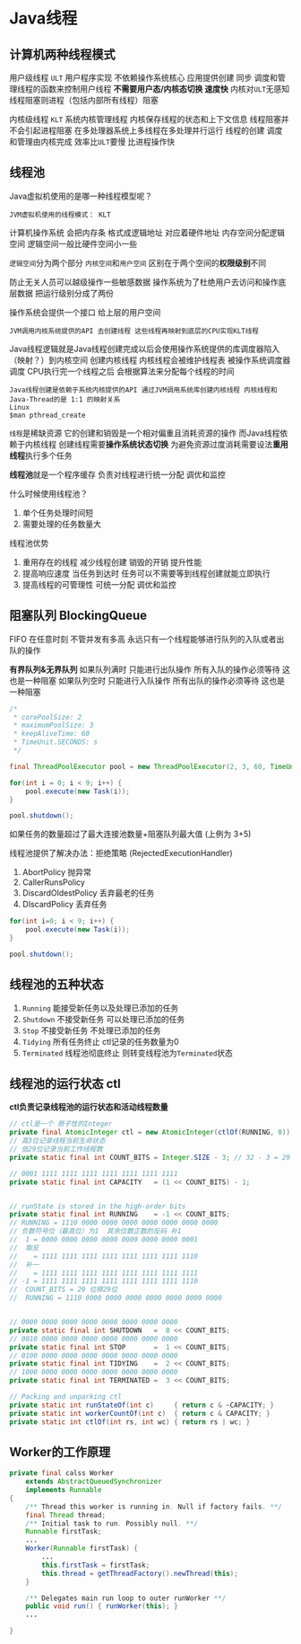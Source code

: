 # Java线程
## 计算机两种线程模式
用户级线程 `ULT` 用户程序实现 不依赖操作系统核心 应用提供创建 同步 调度和管理线程的函数来控制用户线程
**不需要用户态/内核态切换 速度快** 内核对`ULT`无感知 线程阻塞则进程（包括内部所有线程）阻塞

内核级线程 `KLT` 系统内核管理线程 内核保存线程的状态和上下文信息 线程阻塞并不会引起进程阻塞 在多处理器系统上多线程在多处理并行运行
线程的创建 调度 和管理由内核完成 效率比`ULT`要慢 比进程操作快

## 线程池
Java虚拟机使用的是哪一种线程模型呢？
```
JVM虚拟机使用的线程模式： KLT
```

计算机操作系统 会把内存条 格式成逻辑地址 对应着硬件地址
内存空间分配逻辑空间 逻辑空间一般比硬件空间小一些

`逻辑空间`分为两个部分 `内核空间`和`用户空间`
区别在于两个空间的**权限级别**不同

防止无关人员可以越级操作一些敏感数据
操作系统为了杜绝用户去访问和操作底层数据 把运行级别分成了两份

操作系统会提供一个接口 给上层的用户空间
```
JVM调用内核系统提供的API 去创建线程 这些线程再映射到底层的CPU实现KLT线程
```

Java线程逻辑就是Java线程创建完成以后会使用操作系统提供的库调度器陷入（映射？）到内核空间 创建内核线程 内核线程会被维护线程表 被操作系统调度器调度 CPU执行完一个线程之后 会根据算法来分配每个线程的时间
```
Java线程创建是依赖于系统内核提供的API 通过JVM调用系统库创建内核线程 内核线程和Java-Thread的是 1:1 的映射关系
Linux
$man pthread_create
```
`线程`是稀缺资源 它的创建和销毁是一个相对偏重且消耗资源的操作 而Java线程依赖于内核线程 创建线程需要**操作系统状态切换** 为避免资源过度消耗需要设法**重用线程**执行多个任务

**线程池**就是一个程序缓存 负责对线程进行统一分配 调优和监控

什么时候使用线程池？
1. 单个任务处理时间短
2. 需要处理的任务数量大

线程池优势
1. 重用存在的线程 减少线程创建 销毁的开销 提升性能
2. 提高响应速度 当任务到达时 任务可以不需要等到线程创建就能立即执行
3. 提高线程的可管理性 可统一分配 调优和监控


## 阻塞队列 BlockingQueue
FIFO
在任意时刻 不管并发有多高 永远只有一个线程能够进行队列的入队或者出队的操作

**有界队列&无界队列**
如果队列满时 只能进行出队操作 所有入队的操作必须等待 这也是一种阻塞
如果队列空时 只能进行入队操作 所有出队的操作必须等待 这也是一种阻塞

```java
/*
 * corePoolSize: 2
 * maximumPoolSize: 3
 * keepAliveTime: 60
 * TimeUnit.SECONDS: s
 */

final ThreadPoolExecutor pool = new ThreadPoolExecutor(2, 3, 60, TimeUnit.SECONDS, new ArrayBlockingQueue<Runable>(5), Executors.defaultThreadFactory());

for(int i = 0; i < 9; i++) {
    pool.execute(new Task(i));
}

pool.shutdown();
```

如果任务的数量超过了最大连接池数量+阻塞队列最大值 (上例为 3+5)

线程池提供了解决办法：拒绝策略 (RejectedExecutionHandler)
1. AbortPolicy 抛异常
2. CallerRunsPolicy 
3. DiscardOldestPolicy 丢弃最老的任务
4. DIscardPolicy 丢弃任务

```java
for(int i=0; i < 9; i++) {
    pool.execute(new Task(i));
}

pool.shutdown();
```

## 线程池的五种状态
1. `Running` 能接受新任务以及处理已添加的任务
2. `Shutdown` 不接受新任务 可以处理已添加的任务
3. `Stop` 不接受新任务 不处理已添加的任务
4. `Tidying` 所有任务终止 ctl记录的任务数量为0
5. `Terminated` 线程池彻底终止 则转变线程池为`Terminated`状态


## 线程池的运行状态 ctl
**ctl负责记录线程池的运行状态和活动线程数量**
```java
// ctl是一个 原子性的Integer
private final AtomicInteger ctl = new AtomicInteger(ctlOf(RUNNING, 0));
// 高3位记录线程当前生命状态
// 低29位记录当前工作线程数
private static final int COUNT_BITS = Integer.SIZE - 3; // 32 - 3 = 29

// 0001 1111 1111 1111 1111 1111 1111 1111
private static final int CAPACITY   = (1 << COUNT_BITS) - 1;


// runState is stored in the high-order bits
private static final int RUNNING    = -1 << COUNT_BITS;
// RUNNING = 1110 0000 0000 0000 0000 0000 0000 0000
// 负数符号位（最高位）为1  其余位数正数的反码 补1
//  1 = 0000 0000 0000 0000 0000 0000 0000 0001
//  取反
//    = 1111 1111 1111 1111 1111 1111 1111 1110
//  补一
//    = 1111 1111 1111 1111 1111 1111 1111 1111
// -1 = 1111 1111 1111 1111 1111 1111 1111 1110
//  COUNT_BITS = 29 位移29位
//  RUNNING = 1110 0000 0000 0000 0000 0000 0000 0000


// 0000 0000 0000 0000 0000 0000 0000 0000
private static final int SHUTDOWN   =  0 << COUNT_BITS;
// 0010 0000 0000 0000 0000 0000 0000 0000
private static final int STOP       =  1 << COUNT_BITS;
// 0100 0000 0000 0000 0000 0000 0000 0000
private static final int TIDYING    =  2 << COUNT_BITS;
// 1000 0000 0000 0000 0000 0000 0000 0000
private static final int TERMINATED =  3 << COUNT_BITS;

// Packing and unparking ctl
private static int runStateOf(int c)     { return c & ~CAPACITY; } 
private static int workerCountOf(int c)  { return c & CAPACITY; }
private static int ctlOf(int rs, int wc) { return rs | wc; }
```


## Worker的工作原理
```java
private final calss Worker
    extends AbstractQueuedSynchronizer
    implements Runnable 
{
    /** Thread this worker is running in. Null if factory fails. **/
    final Thread thread;
    /** Initial task to run. Possibly null. **/
    Runnable firstTask;
    ...
    Worker(Runnable firstTask) {
        ...
        this.firstTask = firstTask;
        this.thread = getThreadFactory().newThread(this);
    }

    /** Delegates main run loop to outer runWorker **/
    public void run() { runWorker(this); }
    ...

}
```
